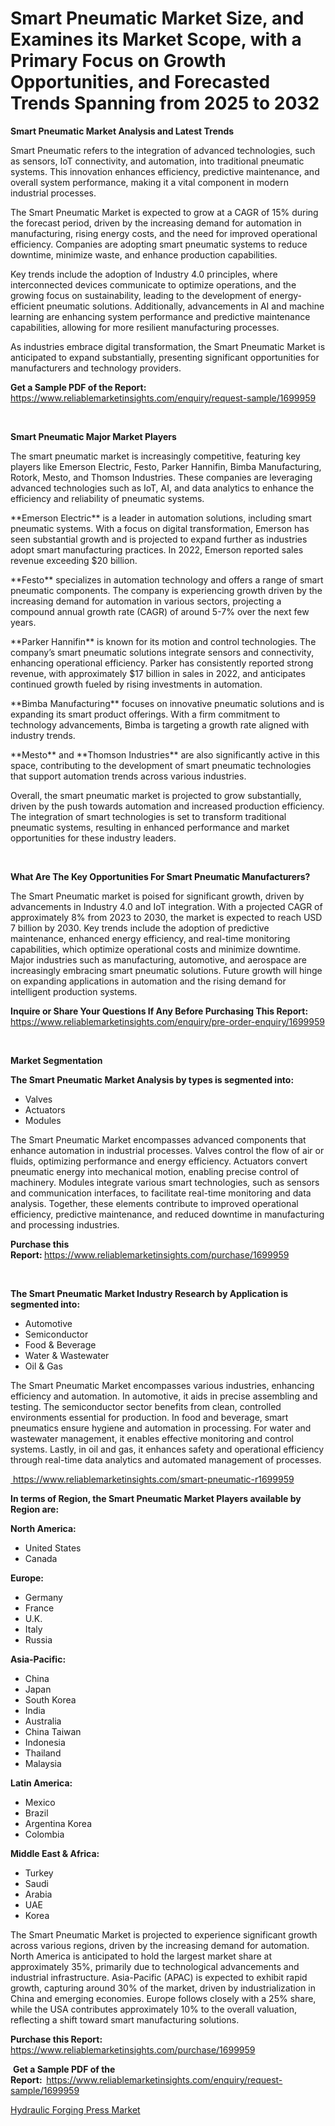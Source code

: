 <p><h1>Smart Pneumatic Market Size, and Examines its Market Scope, with a Primary Focus on Growth Opportunities, and Forecasted Trends Spanning from 2025 to 2032</h1></p><p><strong>Smart Pneumatic Market Analysis and Latest Trends</strong></p>
<p><p>Smart Pneumatic refers to the integration of advanced technologies, such as sensors, IoT connectivity, and automation, into traditional pneumatic systems. This innovation enhances efficiency, predictive maintenance, and overall system performance, making it a vital component in modern industrial processes. </p><p>The Smart Pneumatic Market is expected to grow at a CAGR of 15% during the forecast period, driven by the increasing demand for automation in manufacturing, rising energy costs, and the need for improved operational efficiency. Companies are adopting smart pneumatic systems to reduce downtime, minimize waste, and enhance production capabilities. </p><p>Key trends include the adoption of Industry 4.0 principles, where interconnected devices communicate to optimize operations, and the growing focus on sustainability, leading to the development of energy-efficient pneumatic solutions. Additionally, advancements in AI and machine learning are enhancing system performance and predictive maintenance capabilities, allowing for more resilient manufacturing processes. </p><p>As industries embrace digital transformation, the Smart Pneumatic Market is anticipated to expand substantially, presenting significant opportunities for manufacturers and technology providers.</p></p>
<p><strong>Get a Sample PDF of the Report:&nbsp;</strong> <a href="https://www.reliablemarketinsights.com/enquiry/request-sample/1699959?utm_campaign=2206&utm_medium=2&utm_source=Github&utm_content=ia&utm_term=16022025&utm_id=smart-pneumatic">https://www.reliablemarketinsights.com/enquiry/request-sample/1699959</a></p>
<p>&nbsp;</p>
<p><strong>Smart Pneumatic Major Market Players</strong></p>
<p><p>The smart pneumatic market is increasingly competitive, featuring key players like Emerson Electric, Festo, Parker Hannifin, Bimba Manufacturing, Rotork, Mesto, and Thomson Industries. These companies are leveraging advanced technologies such as IoT, AI, and data analytics to enhance the efficiency and reliability of pneumatic systems.</p><p>**Emerson Electric** is a leader in automation solutions, including smart pneumatic systems. With a focus on digital transformation, Emerson has seen substantial growth and is projected to expand further as industries adopt smart manufacturing practices. In 2022, Emerson reported sales revenue exceeding $20 billion.</p><p>**Festo** specializes in automation technology and offers a range of smart pneumatic components. The company is experiencing growth driven by the increasing demand for automation in various sectors, projecting a compound annual growth rate (CAGR) of around 5-7% over the next few years.</p><p>**Parker Hannifin** is known for its motion and control technologies. The company’s smart pneumatic solutions integrate sensors and connectivity, enhancing operational efficiency. Parker has consistently reported strong revenue, with approximately $17 billion in sales in 2022, and anticipates continued growth fueled by rising investments in automation.</p><p>**Bimba Manufacturing** focuses on innovative pneumatic solutions and is expanding its smart product offerings. With a firm commitment to technology advancements, Bimba is targeting a growth rate aligned with industry trends.</p><p>**Mesto** and **Thomson Industries** are also significantly active in this space, contributing to the development of smart pneumatic technologies that support automation trends across various industries.</p><p>Overall, the smart pneumatic market is projected to grow substantially, driven by the push towards automation and increased production efficiency. The integration of smart technologies is set to transform traditional pneumatic systems, resulting in enhanced performance and market opportunities for these industry leaders.</p></p>
<p>&nbsp;</p>
<p><strong>What Are The Key Opportunities For Smart Pneumatic Manufacturers?</strong></p>
<p><p>The Smart Pneumatic market is poised for significant growth, driven by advancements in Industry 4.0 and IoT integration. With a projected CAGR of approximately 8% from 2023 to 2030, the market is expected to reach USD 7 billion by 2030. Key trends include the adoption of predictive maintenance, enhanced energy efficiency, and real-time monitoring capabilities, which optimize operational costs and minimize downtime. Major industries such as manufacturing, automotive, and aerospace are increasingly embracing smart pneumatic solutions. Future growth will hinge on expanding applications in automation and the rising demand for intelligent production systems.</p></p>
<p><strong>Inquire or Share Your Questions If Any Before Purchasing This Report:</strong> <a href="https://www.reliablemarketinsights.com/enquiry/pre-order-enquiry/1699959?utm_campaign=2206&utm_medium=2&utm_source=Github&utm_content=ia&utm_term=16022025&utm_id=smart-pneumatic">https://www.reliablemarketinsights.com/enquiry/pre-order-enquiry/1699959</a></p>
<p>&nbsp;</p>
<p><strong>Market Segmentation</strong></p>
<p><strong>The Smart Pneumatic Market Analysis by types is segmented into:</strong></p>
<p><ul><li>Valves</li><li>Actuators</li><li>Modules</li></ul></p>
<p><p>The Smart Pneumatic Market encompasses advanced components that enhance automation in industrial processes. Valves control the flow of air or fluids, optimizing performance and energy efficiency. Actuators convert pneumatic energy into mechanical motion, enabling precise control of machinery. Modules integrate various smart technologies, such as sensors and communication interfaces, to facilitate real-time monitoring and data analysis. Together, these elements contribute to improved operational efficiency, predictive maintenance, and reduced downtime in manufacturing and processing industries.</p></p>
<p><strong>Purchase this Report:&nbsp;</strong><a href="https://www.reliablemarketinsights.com/purchase/1699959?utm_campaign=2206&utm_medium=2&utm_source=Github&utm_content=ia&utm_term=16022025&utm_id=smart-pneumatic">https://www.reliablemarketinsights.com/purchase/1699959</a></p>
<p>&nbsp;</p>
<p><strong>The Smart Pneumatic Market Industry Research by Application is segmented into:</strong></p>
<p><ul><li>Automotive</li><li>Semiconductor</li><li>Food & Beverage</li><li>Water & Wastewater</li><li>Oil & Gas</li></ul></p>
<p><p>The Smart Pneumatic Market encompasses various industries, enhancing efficiency and automation. In automotive, it aids in precise assembling and testing. The semiconductor sector benefits from clean, controlled environments essential for production. In food and beverage, smart pneumatics ensure hygiene and automation in processing. For water and wastewater management, it enables effective monitoring and control systems. Lastly, in oil and gas, it enhances safety and operational efficiency through real-time data analytics and automated management of processes.</p></p>
<p><a href="https://www.reliablemarketinsights.com/smart-pneumatic-r1699959?utm_campaign=2206&utm_medium=2&utm_source=Github&utm_content=ia&utm_term=16022025&utm_id=smart-pneumatic">&nbsp;https://www.reliablemarketinsights.com/smart-pneumatic-r1699959</a></p>
<p><strong>In terms of Region, the Smart Pneumatic Market Players available by Region are:</strong></p>
<p>
    <p> <strong> North America: </strong>
        <ul>
            <li>United States</li>
            <li>Canada</li>
        </ul>
        </p> 
    <p> <strong> Europe: </strong>
        <ul>
            <li>Germany</li>
            <li>France</li>
            <li>U.K.</li>
            <li>Italy</li>
            <li>Russia</li>
        </ul>
        </p> 
    <p> <strong> Asia-Pacific: </strong>
        <ul>
            <li>China</li>
            <li>Japan</li>
            <li>South Korea</li>
            <li>India</li>
            <li>Australia</li>
            <li>China Taiwan</li>
            <li>Indonesia</li>
            <li>Thailand</li>
            <li>Malaysia</li>
        </ul>
        </p> 
    <p> <strong> Latin America: </strong>
        <ul>
            <li>Mexico</li>
            <li>Brazil</li>
            <li>Argentina Korea</li>
            <li>Colombia</li>
        </ul>
        </p> 
    <p> <strong> Middle East & Africa: </strong>
        <ul>
            <li>Turkey</li>
            <li>Saudi</li>
            <li>Arabia</li>
            <li>UAE</li>
            <li>Korea</li>
        </ul>
    </p>
    </p>
<p><p>The Smart Pneumatic Market is projected to experience significant growth across various regions, driven by the increasing demand for automation. North America is anticipated to hold the largest market share at approximately 35%, primarily due to technological advancements and industrial infrastructure. Asia-Pacific (APAC) is expected to exhibit rapid growth, capturing around 30% of the market, driven by industrialization in China and emerging economies. Europe follows closely with a 25% share, while the USA contributes approximately 10% to the overall valuation, reflecting a shift toward smart manufacturing solutions.</p></p>
<p><strong>Purchase this Report: </strong><a href="https://www.reliablemarketinsights.com/purchase/1699959?utm_campaign=2206&utm_medium=2&utm_source=Github&utm_content=ia&utm_term=16022025&utm_id=smart-pneumatic">https://www.reliablemarketinsights.com/purchase/1699959</a></p>
<p>&nbsp;<strong>Get a Sample PDF of the Report:&nbsp;&nbsp;</strong><a href="https://www.reliablemarketinsights.com/enquiry/request-sample/1699959?utm_campaign=2206&utm_medium=2&utm_source=Github&utm_content=ia&utm_term=16022025&utm_id=smart-pneumatic">https://www.reliablemarketinsights.com/enquiry/request-sample/1699959</a></p>
<p><strong></strong></p>
<p><p><a href="https://github.com/DianaWilson796/Market-Research-Report-List-1/blob/main/hydraulic-forging-press-market.md?utm_campaign=2206&utm_medium=2&utm_source=Github&utm_content=ia&utm_term=16022025&utm_id=smart-pneumatic">Hydraulic Forging Press Market</a></p></p>